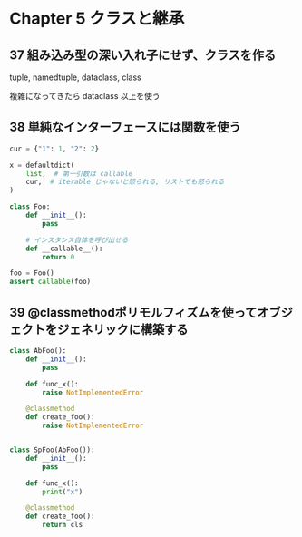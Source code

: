 # Chapter 5 クラスと継承

## 37 組み込み型の深い入れ子にせず、クラスを作る

tuple, namedtuple, dataclass, class

複雑になってきたら dataclass 以上を使う

## 38 単純なインターフェースには関数を使う

```python
cur = {"1": 1, "2": 2}

x = defaultdict(
    list,  # 第一引数は callable
    cur,  # iterable じゃないと怒られる, リストでも怒られる
)

class Foo:
    def __init__():
        pass

    # インスタンス自体を呼び出せる
    def __callable__():
        return 0

foo = Foo()
assert callable(foo)
```

## 39 @classmethodポリモルフィズムを使ってオブジェクトをジェネリックに構築する

```py
class AbFoo():
    def __init__():
        pass

    def func_x():
        raise NotImplementedError

    @classmethod
    def create_foo():
        raise NotImplementedError


class SpFoo(AbFoo()):
    def __init__():
        pass

    def func_x():
        print("x")

    @classmethod
    def create_foo():
        return cls
```
